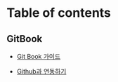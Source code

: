 # Table of contents

## GitBook

- [Git Book 가이드](README.md)

- [Github과 연동하기](/integration/integration-with-github.md)
